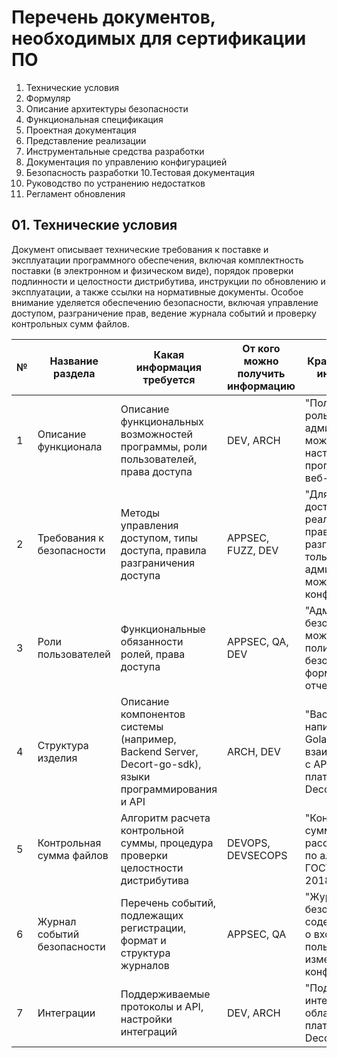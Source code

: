 # Перечень документов, необходимых для сертификации ПО

1. Технические условия
2. Формуляр
3. Описание архитектуры безопасности
4. Функциональная спецификация
5. Проектная документация
6. Представление реализации
7. Инструментальные средства разработки
8. Документация по управлению конфигурацией
9. Безопасность разработки
10.Тестовая документация
11. Руководство по устранению недостатков
12. Регламент обновления

## 01. Технические условия

Документ описывает технические требования к поставке и эксплуатации программного обеспечения, включая комплектность поставки (в электронном и физическом виде), порядок проверки подлинности и целостности дистрибутива, инструкции по обновлению и эксплуатации, а также ссылки на нормативные документы. Особое внимание уделяется обеспечению безопасности, включая управление доступом, разграничение прав, ведение журнала событий и проверку контрольных сумм файлов.

| № | Название раздела            | Какая информация требуется                                                                                                                                                                                                                     | От кого можно получить информацию       | Краткий пример информации                                                                                                                                                                                                                                                                                                                                                                                                                                                                                                  |
|---|-----------------------------|-----------------------------------------------------------------------------------------------------------------------------------------------------------------------------------------------|------------------------------------------|-----------------------------------------------------------------------------------------------------------------------------------------------------------------------------------------------------------------------------------------------------------------------------------------------------------------------------------------------------------------------------------------------------------------------------------------------------------------------------------------------------------------------------|
| 1 | Описание функционала        | Описание функциональных возможностей программы, роли пользователей, права доступа                                                                                                                                                              | DEV, ARCH                                | "Пользователь с ролью администратора может управлять настройками программы через веб-интерфейс."                                                                                                                                                                                                                                                                                                                                                                                                                           |
| 2 | Требования к безопасности   | Методы управления доступом, типы доступа, правила разграничения доступа                                                                                                                                                                        | APPSEC, FUZZ, DEV                        | "Для объектов доступа реализованы правила разграничения: только администратор может изменять конфигурацию."                                                                                                                                                                                                                                                                                                                                                                                                                |
| 3 | Роли пользователей          | Функциональные обязанности ролей, права доступа                                                                                                                                                                                               | APPSEC, QA, DEV                          | "Администратор безопасности может создавать политики безопасности и формировать отчеты."                                                                                                                                                                                                                                                                                                                                                                                                                                   |
| 4 | Структура изделия           | Описание компонентов системы (например, Backend Server, Decort-go-sdk), языки программирования и API                                                                                                                                         | ARCH, DEV                                | "Backend Server написан на языке Golang и взаимодействует с API облачной платформы через Decort-go-sdk."                                                                                                                                                                                                                                                                                                                                                                                                                   |
| 5 | Контрольная сумма файлов    | Алгоритм расчета контрольной суммы, процедура проверки целостности дистрибутива                                                                                                                                                               | DEVOPS, DEVSECOPS                        | "Контрольная сумма рассчитывается по алгоритму ГОСТ 34.11-2018."                                                                                                                                                                                                                                                                                                                                                                                                                                                           |
| 6 | Журнал событий безопасности | Перечень событий, подлежащих регистрации, формат и структура журналов                                                                                                                                                                         | APPSEC, QA                               | "Журнал событий безопасности содержит записи о входе пользователей и изменениях конфигурации."                                                                                                                                                                                                                                                                                                                                                                                                                             |
| 7 | Интеграции                  | Поддерживаемые протоколы и API, настройки интеграций                                                                                                                                                                                          | DEV, ARCH                                | "Поддерживается интеграция с API облачной платформы через Decort-go-sdk."                                                                                                                                                                                                                                                                                                                                                                                                                                                  |

